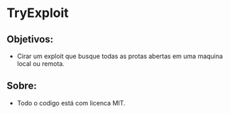 # TryExploit

## Objetivos:
- Cirar um exploit que busque todas as protas abertas em uma maquina local ou remota.

## Sobre:
- Todo o codigo está com licenca MIT.

